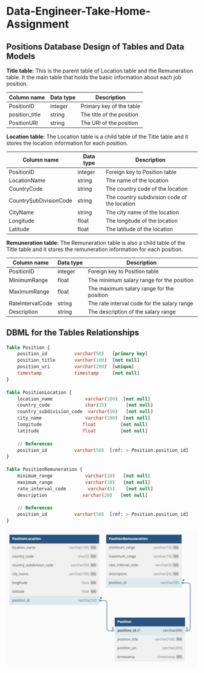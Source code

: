 # Data-Engineer-Take-Home-Assignment

## Positions Database Design of Tables and Data Models

**Title table:** 
This is the parent table of Location table and the Remuneration table. It the main table that holds the basic information about each job position.

| Column name | Data type | Description |
|---|---|---|
| PositionID | integer | Primary key of the table |
| position_title | string | The title of the position |
| PositionURI | string | The URI of the position |

**Location table:** 
The Location table is a child table of the Title table and it stores the location information for each position.

| Column name | Data type | Description |
|---|---|---|
| PositionID | integer | Foreign key to Position table |
| LocationName | string | The name of the location |
| CountryCode | string | The country code of the location |
| CountrySubDivisionCode | string | The country subdivision code of the location |
| CityName | string | The city name of the location |
| Longitude | float | The longitude of the location |
| Latitude | float | The latitude of the location |

**Remuneration table:** 
The Remuneration table is also a child table of the Title table and it stores the remuneration information for each position.

| Column name | Data type | Description |
|---|---|---|
| PositionID | integer | Foreign key to Position table |
| MinimumRange | float | The minimum salary range for the position |
| MaximumRange | float | The maximum salary range for the position |
| RateIntervalCode | string | The rate interval code for the salary range |
| Description | string | The description of the salary range |


## DBML for the Tables Relationships
```sql
Table Position {
    position_id          varchar(50)   [primary key]
    position_title       varchar(100)  [not null]
    position_uri         varchar(200)  [unique]
    timestamp            timestamp     [not null]
}

Table PositionLocation {
    location_name            varchar(100)  [not null]
    country_code             char(15)       [not null]
    country_subdivision_code  varchar(50)   [not null]
    city_name                varchar(100)  [not null]
    longitude               float         [not null]
    latitude                float         [not null]

    // References
    position_id          varchar(50)  [ref: > Position.position_id]
}

Table PositionRemuneration {
    minimum_range            varchar(10)   [not null]
    maximum_range            varchar(10)   [not null]
    rate_interval_code        varchar(5)    [not null]
    description             varchar(20)   [not null]

    // References
    position_id          varchar(50)  [ref: > Position.position_id]
}
```
![DBML Diagram](dbml.jpg "DBML Diagram")
